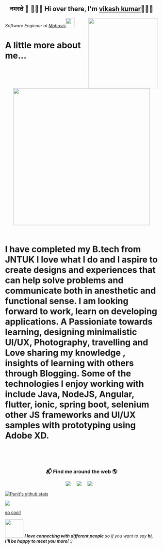 <h2 align='center'> नमस्ते 🙏 🙋🏻‍♂️ Hi over there, I'm <a href="https://facebook.com/vikashraj.aryaray">vikash kumar</a>🧑🏻‍💻</h2>
<img align='right' src="https://media.giphy.com/media/ZVik7pBtu9dNS/giphy.gif" width="230">
<p><em>Software Enginner at <a href="https://www.mphasis.com/">Mphasis</a><img src="https://media.giphy.com/media/WUlplcMpOCEmTGBtBW/giphy.gif" width="30"> 
</em></p>
<h1>A little more about me...<h1>   
<p align="center">
  <br><img src="https://github.com/punitkmryh/punitkmryh/blob/master/Developer.gif" width="450px"><br><br>
  <p> I have completed my B.tech from JNTUK I love what I do and I aspire to create designs and experiences that can help solve problems and communicate both in anesthetic and functional sense. I am looking forward to work, learn on developing applications. A Passioniate towards learning, designing minimalistic UI/UX, Photography, travelling and Love sharing my knowledge , insights of learning with others through Blogging. Some of the technologies I enjoy working with include Java, NodeJS, Angular, flutter, ionic, spring boot, selenium other JS frameworks and UI/UX samples with prototyping using Adobe XD.
  </p>
  <br>
  
</p>

<h3  align='center'>📬 Find me around the web 🌎 </h3>
<p align='center'>
  <a href="https://medium.com/@vikash"><img src="https://img.shields.io/badge/medium-%231DA1F2.svg?&style=for-the-badge&logo=medium&logoColor=white" /></a>&nbsp;&nbsp;&nbsp;&nbsp;
  <a href="https://www.linkedin.com/in/vikash5a7/"><img src="https://img.shields.io/badge/linkedin-%230077B5.svg?&style=for-the-badge&logo=linkedin&logoColor=white" /></a>&nbsp;&nbsp;&nbsp;&nbsp;
  <a href="mailto:vikashkumargupta5a7@gmail.com?subject=Olá%20Punit"><img src="https://img.shields.io/badge/gmail-%23D14836.svg?&style=for-the-badge&logo=gmail&logoColor=white" /></a>&nbsp;&nbsp;&nbsp;&nbsp;
</p>


[![Punit's github stats](https://github-readme-stats.vercel.app/api?username=vikash5a7)](https://github.com/vikash5a7)



<img src="https://github.com/punitkmryh/punitkmryh/blob/master/wave.svg" /> 

[ so cool!](https://github.com/vikash5a7/vikash5a7/blob/master/wave.svg )



<img src="https://media.giphy.com/media/LnQjpWaON8nhr21vNW/giphy.gif" width="60"> <em><b>I love connecting with different people</b> so if you want to say <b>hi, I'll be happy to meet you more!</b> :)</em>
